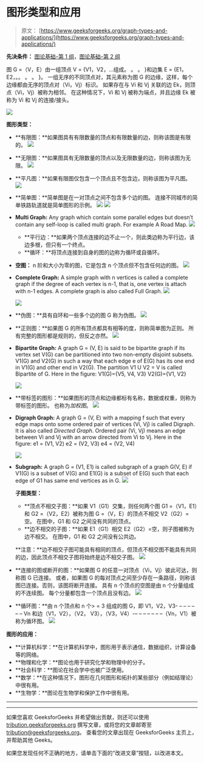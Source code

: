 # 图形类型和应用

> 原文： [https://www.geeksforgeeks.org/graph-types-and-applications/](https://www.geeksforgeeks.org/graph-types-and-applications/)

**先决条件：** [图论基础–第 1 组](https://www.geeksforgeeks.org/mathematics-graph-theory-basics-set-1/)，[图论基础–第 2 组](https://www.geeksforgeeks.org/mathematics-graph-theory-basics/)

图 G =（V，E）由一组顶点 V = {V1，V2，...组成。 。 。 }和边集 E = {E1，E2，。。 。 。 }。 一组无序的不同顶点对，其元素称为图 G 的边缘，这样，每个边缘都由无序的顶点对（Vi，Vj）标识。
如果存在与 Vi 和 Vj 关联的边 Ek，则顶点（Vi，Vj）被称为相邻。 在这种情况下，Vi 和 Vj 被称为端点，并且边缘 Ek 被称为 Vi 和 Vj 的连接/接头。

![](img/afb9b65db4a7e42da83486c8b5802e05.png)

**图形类型：**

*   **有限图：**如果图具有有限数量的顶点和有限数量的边，则称该图是有限的。
    ![](img/15233c040becec8f494b6647363935be.png)
*   **无限图：**如果图具有无限数量的顶点以及无限数量的边，则称该图为无限。
    ![](img/f8133d56763cef8ad728437878876461.png)
*   **平凡图：**如果有限图仅包含一个顶点且不包含边，则称该图为平凡图。
    ![](img/b94c9e8ff1a54244931884c073d3c97f.png)
*   **简单图：**简单图是在一对顶点之间不包含多个边的图。 连接不同城市的简单铁路轨道就是简单图形的示例。
    ![](img/1cba05d27e780ea5e72cd7aafb134295.png)
    ![](img/1215815d6bd900830d5b70f87dcc0c9c.png)
*   **Multi Graph:** Any graph which contain some parallel edges but doesn’t contain any self-loop is called multi graph. For example A Road Map.
    ![](img/afb9b65db4a7e42da83486c8b5802e05.png)
    *   **平行边：**如果两个顶点连接的边不止一个，则此类边称为平行边，该边多根，但只有一个终点。
    *   **循环：**将顶点连接到自身的图的边称为循环或自循环。
*   **空图：** n 阶和大小为零的图，它是包含 n 个顶点但不包含任何边的图。
    ![](img/063d317088bd5c8e9adc1d0ca10b4015.png)
*   **Complete Graph:** A simple graph with n vertices is called a complete graph if the degree of each vertex is n-1, that is, one vertex is attach with n-1 edges. A complete graph is also called Full Graph.
    ![](img/bdb3e47e23edef262a3106502e9ad68a.png)

    ![](img/32ff615caa6d06911610aacaaa2699cf.png)

*   **伪图：**具有自环和一些多个边的图 G 称为伪图。
    ![](img/aaeb44b3ef8262ab5ceeac73506a19df.png)
*   **正则图：**如果图 G 的所有顶点都具有相等的度，则称简单图为正则。 所有完整的图形都是规则的，但反之亦然。
    ![](img/dc844b9044ac2bc4970db219b53314e3.png)
*   **Bipartite Graph:** A graph G = (V, E) is said to be bipartite graph if its vertex set V(G) can be partitioned into two non-empty disjoint subsets. V1(G) and V2(G) in such a way that each edge e of E(G) has its one end in V1(G) and other end in V2(G).
    The partition V1 U V2 = V is called Bipartite of G.
    Here in the figure:
    V1(G)={V5, V4, V3}
    V2(G)={V1, V2}

    ![](img/9013cbdfd65759a887fcd174346d25ab.png)

*   **带标签的图形：**如果图形的顶点和边缘都标有名称，数据或权重，则称为带标签的图形。 也称为*加权图*。
    ![](img/7e19d541aa5e40f0ae6d68040cacb27c.png)
*   **Digraph Graph:** A graph G = (V, E) with a mapping f such that every edge maps onto some ordered pair of vertices (Vi, Vj) is called Digraph. It is also called *Directed Graph*. Ordered pair (Vi, Vj) means an edge between Vi and Vj with an arrow directed from Vi to Vj.
    Here in the figure:
    e1 = (V1, V2)
    e2 = (V2, V3)
    e4 = (V2, V4)

    ![](img/26135644c437deb5fc34f0054f80a206.png)

*   **Subgraph:** A graph G = (V1, E1) is called subgraph of a graph G(V, E) if V1(G) is a subset of V(G) and E1(G) is a subset of E(G) such that each edge of G1 has same end vertices as in G.
    ![](img/668a1d2bc74eda7bf4aeebaad5fd186b.png)

    **子图类型：**

    *   **顶点不相交子图：**如果 V1（G1）交集，则任何两个图 G1 =（V1，E1）和 G2 =（V2，E2）被称为图 G =（V，E）的顶点不相交 V2（G2）=空。 在图中，G1 和 G2 之间没有共同的顶点。
    *   **边不相交的子图：**如果 E1（G1）相交 E2（G2）=空，则子图被称为边不相交。 在图中，G1 和 G2 之间没有公共边。

    **注意：**边不相交子图可能具有相同的顶点，但顶点不相交图不能具有共同的边，因此顶点不相交子图将始终是边不相交子图。
    ![](img/f364562ba1fb0b08726674a46babaf78.png)

*   **连接的图或断开的图：**如果图 G 的任意一对顶点（Vi，Vj）彼此可达，则称图 G 已连接。 或者，如果图 G 的每对顶点之间至少存在一条路径，则称该图已连接。否则，该图将断开连接。 具有 n 个顶点的空图是由 n 个分量组成的不连续图。 每个分量都包含一个顶点且没有边。
    ![](img/96f83941b3402d776acc48fdd789b349.png)
*   **循环图：**由 n 个顶点和 n 个> = 3 组成的图 G，即 V1，V2，V3- – – – – – – Vn 和边（V1，V2），（V2， V3），（V3，V4）-– – – – – – –（Vn，V1）被称为循环图。
    ![](img/057eddc648ccd3983097790f3ecb99c7.png)

**图形的应用：**

*   **计算机科学：**在计算机科学中，图形用于表示通信，数据组织，计算设备等的网络。
*   **物理和化学：**图论也用于研究化学和物理中的分子。
*   **社会科学：**图论在社会学中也被广泛使用。
*   **数学：**在这种情况下，图形在几何图形和拓扑的某些部分（例如结理论）中很有用。
*   **生物学：**图论在生物学和保护工作中很有用。



* * *

* * *

如果您喜欢 GeeksforGeeks 并希望做出贡献，则还可以使用 [tribution.geeksforgeeks.org](https://contribute.geeksforgeeks.org/) 撰写文章，或将您的文章邮寄至 tribution@geeksforgeeks.org。 查看您的文章出现在 GeeksforGeeks 主页上，并帮助其他 Geeks。

如果您发现任何不正确的地方，请单击下面的“改进文章”按钮，以改进本文。